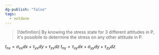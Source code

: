 ```yaml
---
dg-publish: "false"
tags:
  - notdone
---
```

>[!definition]
>By knowing the stress state for 3 different attitudes in P, it's possibile to determine the stress on any other attitude in P.

$t_{nx}=\sigma_{xx}dx+\tau_{yx}dy+\tau_{zx}dz$
$t_{ny}=\tau_{xy}dx+\sigma_{yy}dy+\tau_{zy}dz$
